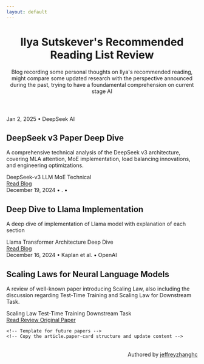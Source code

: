 ```yaml
---
layout: default
---
```


<div class="container">
    <header class="site-header">
    <h1 class="site-title">Ilya Sutskever's Recommended Reading List Review</h1>
    <p class="site-description">Blog recording some personal thoughts on Ilya's recommended reading, might compare some updated research with the perspective announced during the past, trying to have a foundamental comprehension on current stage AI</p>
    </header>
  <div class="paper-list">
<article class="paper-card">
      <div class="paper-meta">
        <span>Jan 2, 2025</span>
        <span>•</span>
        <span>DeepSeek AI</span>
      </div>
      <h2 class="paper-title">DeepSeek v3 Paper Deep Dive</h2>
      <p class="Summary">
        A comprehensive technical analysis of the DeepSeek v3 architecture, covering MLA attention, MoE implementation, load balancing innovations, and engineering optimizations.
      </p>
      <div class="tag-list">
        <span class="tag">DeepSeek-v3</span>
        <span class="tag">LLM</span>
        <span class="tag">MoE</span>
        <span class="tag">Technical</span>
      </div>
      <div class="paper-links">
        <a href="{{'/posts/deepseekv3.html'| relative_url }}" class="link-primary">
          Read Blog
        </a>
      </div>
    </article>
      <article class="paper-card">
      <div class="paper-meta">
        <span>December 19, 2024</span>
        <span>•</span>
        <span>.</span>
        <span>•</span>
        <span></span>
      </div>
      <h2 class="paper-title">Deep Dive to Llama Implementation</h2>
      <p class="Summary">
        A deep dive of implementation of Llama model with explanation of each section
      </p>
      <div class="tag-list">
        <span class="tag">Llama</span>
        <span class="tag">Transformer Architecture</span>
        <span class="tag">Deep Dive</span>
      </div>
      <div class="paper-links">
        <a href="{{'/posts/llama-implementation.html'| relative_url }}" class="link-primary">
          Read Blog
        </a>
      </div>
    </article>
    <article class="paper-card">
      <div class="paper-meta">
        <span>December 16, 2024</span>
        <span>•</span>
        <span>Kaplan et al.</span>
        <span>•</span>
        <span>OpenAI</span>
      </div>
      <h2 class="paper-title">Scaling Laws for Neural Language Models</h2>
      <p class="Summary">
        A review of well-known paper introducing Scaling Law, also including the discussion regarding Test-Time Training and Scaling Law for Downstream Task. 
      </p>
      <div class="tag-list">
        <span class="tag">Scaling Law</span>
        <span class="tag">Test-Time Training</span>
        <span class="tag">Downstream Task</span>
      </div>
      <div class="paper-links">
        <a href="{{'/posts/scaling-laws.html'| relative_url }}" class="link-primary">
          Read Review
        </a>
        <a href="https://arxiv.org/abs/2001.08361" class="link-secondary" target="_blank" rel="noopener">
          Original Paper
        </a>
      </div>
    </article>

    <!-- Template for future papers -->
    <!-- Copy the article.paper-card structure and update content -->
  </div>
  <div style="text-align: right; font-size: 1.0em; margin-top: 2rem;">
    Authored by <a href="https://github.com/jeffreyzhanghc">jeffreyzhanghc</a>
  </div>
</div>